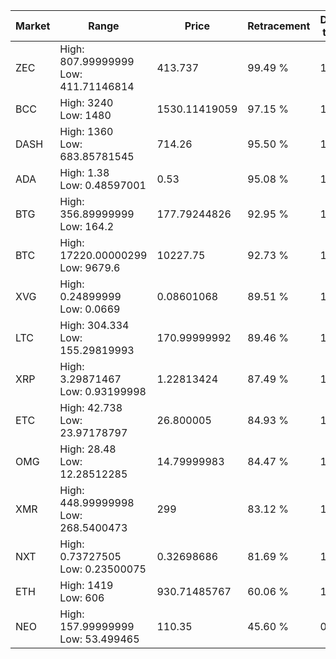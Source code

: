 | Market | Range | Price| Retracement | Doubles to 50% |
| --- | --- | --- | --- | --- |
| ZEC | High: 807.99999999<br />Low: 411.71146814 | 413.737 | 99.49 % | 1.47 |
| BCC | High: 3240<br />Low: 1480 | 1530.11419059 | 97.15 % | 1.54 |
| DASH | High: 1360<br />Low: 683.85781545 | 714.26 | 95.50 % | 1.43 |
| ADA | High: 1.38<br />Low: 0.48597001 | 0.53 | 95.08 % | 1.76 |
| BTG | High: 356.89999999<br />Low: 164.2 | 177.79244826 | 92.95 % | 1.47 |
| BTC | High: 17220.00000299<br />Low: 9679.6 | 10227.75 | 92.73 % | 1.32 |
| XVG | High: 0.24899999<br />Low: 0.0669 | 0.08601068 | 89.51 % | 1.84 |
| LTC | High: 304.334<br />Low: 155.29819993 | 170.99999992 | 89.46 % | 1.34 |
| XRP | High: 3.29871467<br />Low: 0.93199998 | 1.22813424 | 87.49 % | 1.72 |
| ETC | High: 42.738<br />Low: 23.97178797 | 26.800005 | 84.93 % | 1.24 |
| OMG | High: 28.48<br />Low: 12.28512285 | 14.79999983 | 84.47 % | 1.38 |
| XMR | High: 448.99999998<br />Low: 268.5400473 | 299 | 83.12 % | 1.20 |
| NXT | High: 0.73727505<br />Low: 0.23500075 | 0.32698686 | 81.69 % | 1.49 |
| ETH | High: 1419<br />Low: 606 | 930.71485767 | 60.06 % | 1.09 |
| NEO | High: 157.99999999<br />Low: 53.499465 | 110.35 | 45.60 % | 0.00 |
